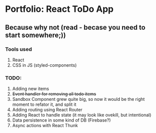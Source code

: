 # Portfolio: React ToDo App

## Because why not (read - becase you need to start somewhere;))

### Tools used

1. React
2. CSS in JS (styled-components)

### TODO:

1. Adding new items
2. ~~Event handler for removing all todo items~~
3. Sandbox Component grew quite big, so now it would be the right moment to refator it, and split it
4. Adding routing using React Router
5. Adding React to handle state (it may look like ovekill, but intentional)
6. Data persistence in some kind of DB (Firebase?)
7. Async actions with React Thunk
